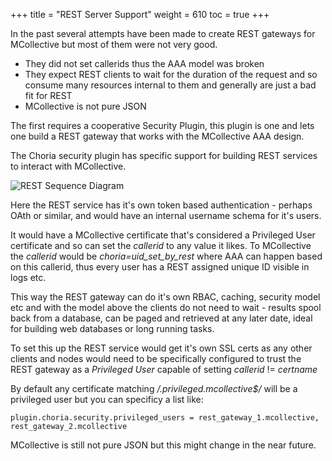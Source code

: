 +++
title = "REST Server Support"
weight = 610
toc = true
+++

In the past several attempts have been made to create REST gateways for MCollective but most of them were not very good.

   * They did not set callerids thus the AAA model was broken
   * They expect REST clients to wait for the duration of the request and so
     consume many resources internal to them and generally are just a bad fit
     for REST
   * MCollective is not pure JSON

The first requires a cooperative Security Plugin, this plugin is one and lets one build a REST gateway that works with the MCollective AAA design.

The Choria security plugin has specific support for building REST services to interact with MCollective.

![REST Sequence Diagram](/docs/rest-sequence.png)

Here the REST service has it's own token based authentication - perhaps OAth or similar, and would have an internal username schema for it's users.

It would have a MCollective certificate that's considered a Privileged User certificate and so can set the _callerid_ to any value it likes.  To MCollective the _callerid_ would be *choria=uid_set_by_rest* where AAA can happen based on this callerid, thus every user has a REST assigned unique ID visible in logs etc.

This way the REST gateway can do it's own RBAC, caching, security model etc and with the model above the clients do not need to wait - results spool back from a database, can be paged and retrieved at any later date, ideal for building web databases or long running tasks.

To set this up the REST service would get it's own SSL certs as any other clients and nodes would need to be specifically configured to trust the REST gateway as a _Privileged User_ capable of setting _callerid_ != _certname_

By default any certificate matching _/\.privileged.mcollective$/_ will be a privileged user but you can specificy a list like:

```
plugin.choria.security.privileged_users = rest_gateway_1.mcollective, rest_gateway_2.mcollective
```

MCollective is still not pure JSON but this might change in the near future.
